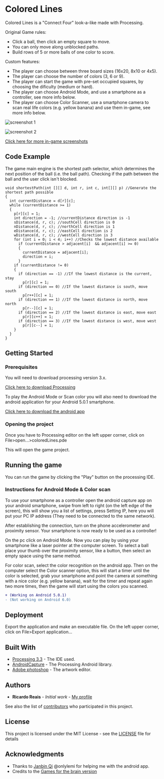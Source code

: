 # Colored Lines

Colored Lines is a "Connect Four" look-a-like made with Processing. 

Original Game rules:

* Click a ball, then click an empty square to move.
* You can only move along unblocked paths.
* Build rows of 5 or more balls of one color to score.

Custom features:

* The player can choose between three board sizes (16x20, 8x10 or 4x5).
* The player can choose the number of colors (3, 6 or 9).
* The player can start the game with pre-set occupied squares, by choosing the dificulty (medium or hard).
* The player can choose Android Mode, and use a smartphone as a controller, see more info below.
* The player can choose Color Scanner, use a smartphone camera to scan real life colors (e.g. yellow banana) and use them in-game, see more info below.



![screenshot 1](https://github.com/ricardoreais/colored-lines/blob/master/examples/intro.png "Intro screen")

![screenshot 2](https://github.com/ricardoreais/colored-lines/blob/master/examples/mode1.png "Game mode 1")

[Click here for more  in-game screenshots](https://github.com/ricardoreais/colored-lines/tree/master/examples)

## Code Example

The game main engine is the shortest path selector, which determines the next position of the ball (i.e. the ball path). Checking if the path between the ball and the user click isn't blocked.

```Processing
void shortestPath(int [][] d, int r, int c, int[][] p) //Generate the shortest path possible
{
  int currentDistance = d[r][c];
  while (currentDistance >= 1)
  {
    p[r][c] = 1;
    int direction = -1; //currentDistance direction is -1
    sDistance(d, r, c); //southCell direction is 0
    nDistance(d, r, c); //northCell direction is 1
    eDistance(d, r, c); //eastCell direction is 2
    wDistance(d, r, c); //westCell direction is 3  
    for (int i = 0; i < 4; i++) //Checks the lowest distance available
      if (currentDistance > adjacent[i]  && adjacent[i] >= 0)
      {
        currentDistance = adjacent[i];
        direction = i;
      } 
    if (currentDistance != 0)
    {
      if (direction == -1) //If the lowest distance is the current, stay
        p[r][c] = 1;
      if (direction == 0) //If the lowest distance is south, move south
        p[r++][c] = 1;
      if (direction == 1) //If the lowest distance is north, move north
        p[r--][c] = 1;
      if (direction == 2) //If the lowest distance is east, move east
        p[r][c++] = 1;
      if (direction == 3) //If the lowest distance is west, move west
        p[r][c--] = 1;
    }
  }
}
```

## Getting Started
### Prerequisites

You will need to download processing version 3.x.

[Click here to download Processing](https://processing.org/download/)

To play the Android Mode or Scan color you will also need to download the android application for your Android 5.0.1 smartphone.

[Click here to download the android app](http://www.wandoujia.com/apps/com.onlylemi.android.capture)

### Opening the project

Once you have to Processing editor on the left upper corner, click on File>open...>coloredLines.pde

This will open the game project.

## Running the game

You can run the game by clicking the "Play" button on the processing IDE.

### Instructions for Android Mode & Color scan
To use your smartphone as a controller open the android capture app on your android smartphone, swipe from left to right (on the left edge of the screen), this will show you a list of settings, press Setting IP, here you will put your PC IP address (They need to be connected to the same network).

After establishing the connection, turn on the phone accelerometer and proximity sensor. Your smartphone is now ready to be used as a controller!

On the pc click on Android Mode. Now you can play by using your smartphone like a laser pointer at the computer screen. To select a ball place your thumb over the proximity sensor, like a button, then select an empty space using the same method.

For color scan, select the color recognition on the android app. Then on the computer select the Color scanner option, this will start a timer until the color is selected, grab your smartphone and point the camera at something with a nice color (e.g. yellow banana), wait for the timer and repeat again two more times, then the game will start using the colors you scanned.

```diff
+ (Working on Android 5.0.1)
- (Not working on Android 6.0)
```

## Deployment

Export the application and make an executable file. On the left upper corner, click on File>Export application...

## Built With

* [Processing 3.3](https://processing.org/download/) - The IDE used.
* [AndroidCapture](https://github.com/onlylemi/processing-android-capture) - The Processing Android library.
* [Adobe photoshop](https://www.adobe.com/pt/products/photoshop.html?promoid=KLXLS&mv=search&s_kwcid=AL!3085!3!180232924738!b!!g!!adobe%20photoshop%20gr%C3%A1tis&ef_id=WL7ZFwAAACZ40aWn:20170314164153:s) - The artwork editor.

## Authors

* **Ricardo Reais** - *Initial work* - [My profile](https://github.com/ricardoreais)

See also the list of [contributors](https://github.com/ricardoreais/colored-lines/contributors) who participated in this project.

## License

This project is licensed under the MIT License - see the [LICENSE](LICENSE) file for details

## Acknowledgments

* Thanks to [Janbin Qi](https://github.com/onlylemi) @onlylemi for helping me with the android app. 
* Credits to the [Games for the brain version](http://www.gamesforthebrain.com/game/colorlines/)
